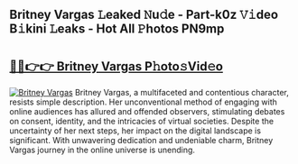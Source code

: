 ## Britney Vargas 𝙻eaked 𝙽u𝚍e - Part-k0z 𝚅𝚒deo B𝚒kini 𝙻eaks - Hot All 𝙿hotos PN9mp

# <h2><a href="http://ld3lewl.urlbe.top/?page=Britney+Vargas">🔗🔗👉👉 Britney Vargas P𝚑oto𝚜Vid𝚎o</a></h2>

[![Britney Vargas](https://i.imgur.com/eBuTRDB.gif)](http://ld3lewl.urlbe.top/?page=Britney+Vargas)
Britney Vargas, a multifaceted and contentious character, resists simple description. Her unconventional method of engaging with online audiences has allured and offended observers, stimulating debates on consent, identity, and the intricacies of virtual societies. Despite the uncertainty of her next steps, her impact on the digital landscape is significant. With unwavering dedication and undeniable charm, Britney Vargas journey in the online universe is unending.
